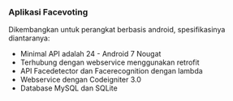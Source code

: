 <h3>Aplikasi Facevoting</h3>
<p>Dikembangkan untuk perangkat berbasis android, spesifikasinya diantaranya:<p>
<ul>
  <li>Minimal API adalah 24 - Android 7 Nougat</li>
  <li>Terhubung dengan webservice menggunakan retrofit</li>
  <li>API Facedetector dan Facerecognition dengan lambda</li>
  <li>Webservice dengan Codeigniter 3.0</li>
  <li>Database MySQL dan SQLite</li>
</ul>
